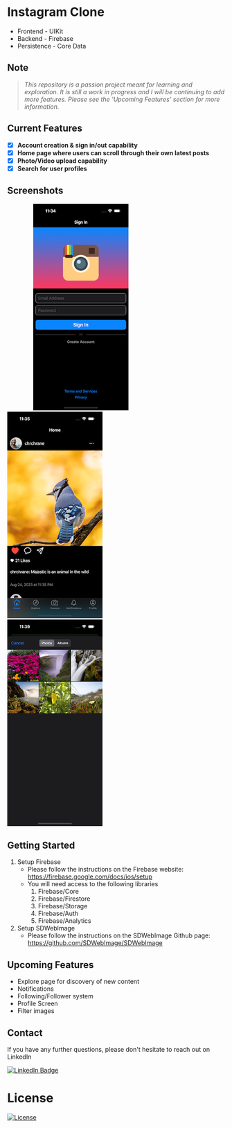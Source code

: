 # Instagram Clone

* Frontend - UIKit </br>
* Backend - Firebase </br>
* Persistence - Core Data

## Note
> *This repository is a passion project meant for learning and exploration. It is still a work in progress and I will be continuing to add more features. Please see the 'Upcoming Features' section for more information.*

## Current Features
- [x] **Account creation & sign in/out capability**
- [x] **Home page where users can scroll through their own latest posts**
- [x] **Photo/Video upload capability**
- [x] **Search for user profiles**

## Screenshots
 &emsp; &emsp;
![Sign In](./Docs/Images/SignIn_Page.png?raw=true) &emsp; &emsp; &emsp;
![Sign In](./Docs/Images/Home_Feed.png?raw=true) &emsp; &emsp; &emsp;
![Sign In](./Docs/Images/Upload_Photo.png?raw=true)

## Getting Started
1. Setup Firebase
   * Please follow the instructions on the Firebase website: https://firebase.google.com/docs/ios/setup
   * You will need access to the following libraries
     1. Firebase/Core
     1. Firebase/Firestore
     1. Firebase/Storage
     1. Firebase/Auth
     1. Firebase/Analytics
1. Setup SDWebImage
   * Please follow the instructions on the SDWebImage Github page: https://github.com/SDWebImage/SDWebImage

## Upcoming Features
- Explore page for discovery of new content
- Notifications
- Following/Follower system
- Profile Screen
- Filter images

## Contact
If you have any further questions, please don't hesitate to reach out on LinkedIn </br>
<div id="badges">
  <a href="https://www.linkedin.com/in/jungchoi343/">
    <img src="https://img.shields.io/badge/LinkedIn-blue?style=for-the-badge&logo=linkedin&logoColor=white" alt="LinkedIn Badge"/>
  </a>
</div>

# License

[![License](https://img.shields.io/badge/License-Apache_2.0-blue.svg)](https://opensource.org/licenses/Apache-2.0)





